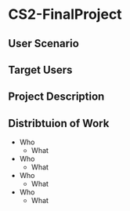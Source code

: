 # CS2-FinalProject

## User Scenario

## Target Users

## Project Description

## Distribtuion of Work
+ Who
  - What
+ Who
  - What
+ Who
  - What
+ Who
  - What
